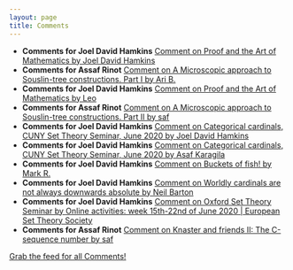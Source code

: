 ```yaml
---
layout: page
title: Comments
---
```


* **Comments for Joel David Hamkins** [Comment on Proof and the Art of Mathematics by Joel David Hamkins](http://jdh.hamkins.org/proof-and-the-art-of-mathematics/#comment-10913)
* **Comments for Assaf Rinot** [Comment on A Microscopic approach to Souslin-tree constructions. Part I by Ari B.](http://blog.assafrinot.com/?p=4059#comment-814)
* **Comments for Joel David Hamkins** [Comment on Proof and the Art of Mathematics by Leo](http://jdh.hamkins.org/proof-and-the-art-of-mathematics/#comment-10912)
* **Comments for Assaf Rinot** [Comment on A Microscopic approach to Souslin-tree constructions. Part II by saf](http://blog.assafrinot.com/?p=4631#comment-811)
* **Comments for Joel David Hamkins** [Comment on Categorical cardinals, CUNY Set Theory Seminar, June 2020 by Joel David Hamkins](http://jdh.hamkins.org/categorical-cardinals-cuny-set-theory-seminar-june-2020/#comment-10910)
* **Comments for Joel David Hamkins** [Comment on Categorical cardinals, CUNY Set Theory Seminar, June 2020 by Asaf Karagila](http://jdh.hamkins.org/categorical-cardinals-cuny-set-theory-seminar-june-2020/#comment-10909)
* **Comments for Joel David Hamkins** [Comment on Buckets of fish! by Mark R.](http://jdh.hamkins.org/buckets-of-fish/#comment-10908)
* **Comments for Joel David Hamkins** [Comment on Worldly cardinals are not always downwards absolute by Neil Barton](http://jdh.hamkins.org/worldly-cardinals-are-not-always-downwards-absolute/#comment-10907)
* **Comments for Joel David Hamkins** [Comment on Oxford Set Theory Seminar by Online activities: week 15th-22nd of June 2020 \| European Set Theory Society](http://jdh.hamkins.org/oxford-set-theory-seminar/#comment-10906)
* **Comments for Assaf Rinot** [Comment on Knaster and friends II: The C-sequence number by saf](http://blog.assafrinot.com/?p=4607#comment-806)

[Grab the feed for all Comments!](Comments.xml)
